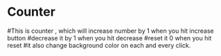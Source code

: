 # Counter
#This is counter , which will increase number by 1 when you hit increase button
#decrease it by 1 when you hit decrease 
#reset it 0 when you hit reset
#it also change background color on each and every click.
